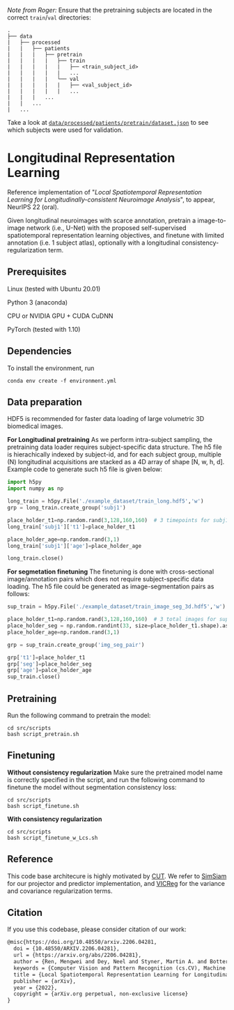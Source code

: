 *Note from Roger:* Ensure that the pretraining subjects are located in the correct `train`/`val` directories:

    .
    ├── data
    |   ├── processed
    |   |   ├── patients
    |   |   |   ├── pretrain
    |   |   |   |   ├── train
    |   |   |   |   |   ├── <train_subject_id>
    |   |   |   |   |   ...
    |   |   |   |   └── val
    |   |   |   |   |   ├── <val_subject_id>
    |   |   |   |   |   ...
    |   |   |   ...
    |   |   ...
    |   ...
   

Take a look at [`data/processed/patients/pretrain/dataset.json`](data/processed/patients/pretrain/dataset.json) to see which subjects were used for validation.

# Longitudinal Representation Learning
Reference implementation of "*Local Spatiotemporal Representation Learning for Longitudinally-consistent Neuroimage Analysis*", to appear, NeurIPS 22 (oral).

Given longitudinal neuroimages with scarce annotation, pretrain a image-to-image network (i.e., U-Net) with the proposed self-supervised spatiotemporal representation learning objectives, and finetune with limited annotation (i.e. 1 subject atlas), optionally with a longitudinal consistency-regularization term.

## Prerequisites
Linux (tested with Ubuntu 20.01)

Python 3 (anaconda)

CPU or NVIDIA GPU + CUDA CuDNN

PyTorch (tested with 1.10)

## Dependencies
To install the environment, run 
```shell script
conda env create -f environment.yml 
```

## Data preparation
HDF5 is recommended for faster data loading of large volumetric 3D biomedical images. 

**For Longitudinal pretraining**
As we perform intra-subject sampling, the pretraining data loader requires subject-specific data structure. The h5 file is hierachically indexed by subject-id, and for each subject group, multiple (N) longitudinal acquisitions are stacked as a 4D array of shape [N, w, h, d]. Example code to generate such h5 file is given below:
```python
import h5py
import numpy as np

long_train = h5py.File('./example_dataset/train_long.hdf5','w')
grp = long_train.create_group('subj1')

place_holder_t1=np.random.rand(3,128,160,160)  # 3 timepoints for subj1 
long_train['subj1']['t1']=place_holder_t1

place_holder_age=np.random.rand(3,1)
long_train['subj1']['age']=place_holder_age

long_train.close()
```

**For segmetation finetuning** 
The finetuning is done with cross-sectional image/annotation pairs which does not require subject-specific data loading. The h5 file could be generated as image-segmentation pairs as follows:
```python
sup_train = h5py.File('./example_dataset/train_image_seg_3d.hdf5','w')

place_holder_t1=np.random.rand(3,128,160,160)  # 3 total images for supervised training
place_holder_seg = np.random.randint(33, size=place_holder_t1.shape).astype(float)
place_holder_age=np.random.rand(3,1)

grp = sup_train.create_group('img_seg_pair')

grp['t1']=place_holder_t1
grp['seg']=place_holder_seg
grp['age']=palce_holder_age
sup_train.close()

```

## Pretraining
Run the following command to pretrain the model:
```shell
cd src/scripts
bash script_pretrain.sh
```

## Finetuning
**Without consistency regularization**
Make sure the pretrained model name is correctly specified in the script, and run the following command to finetune the model without segmentation consistency loss:
```shell
cd src/scripts
bash script_finetune.sh
```


**With consistency regularization**
```shell
cd src/scripts
bash script_finetune_w_Lcs.sh
```


## Reference
This code base architecure is highly motivated by [CUT](https://github.com/taesungp/contrastive-unpaired-translation). We refer to [SimSiam](https://github.com/facebookresearch/simsiam) for our projector and predictor implementation, and [VICReg](https://github.com/facebookresearch/vicreg) for the variance and covariance regularization terms.
  
## Citation
If you use this codebase, please consider citation of our work:
```tex
@misc{https://doi.org/10.48550/arxiv.2206.04281,
  doi = {10.48550/ARXIV.2206.04281},
  url = {https://arxiv.org/abs/2206.04281},
  author = {Ren, Mengwei and Dey, Neel and Styner, Martin A. and Botteron, Kelly and Gerig, Guido},
  keywords = {Computer Vision and Pattern Recognition (cs.CV), Machine Learning (cs.LG), FOS: Computer and information sciences, FOS: Computer and information sciences},
  title = {Local Spatiotemporal Representation Learning for Longitudinally-consistent Neuroimage Analysis},
  publisher = {arXiv},
  year = {2022},
  copyright = {arXiv.org perpetual, non-exclusive license}
}
```

